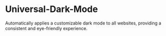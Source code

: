 # Universal-Dark-Mode
Automatically applies a customizable dark mode to all websites, providing a consistent and eye-friendly experience.
